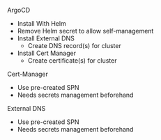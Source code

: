 ArgoCD
  * Install With Helm 
  * Remove Helm secret to allow self-management
  * Install External DNS
    * Create DNS record(s) for cluster
  * Install Cert Manager
    * Create certificate(s) for cluster

Cert-Manager
  * Use pre-created SPN
  * Needs secrets management beforehand


External DNS
  * Use pre-created SPN
  * Needs secrets management beforehand
